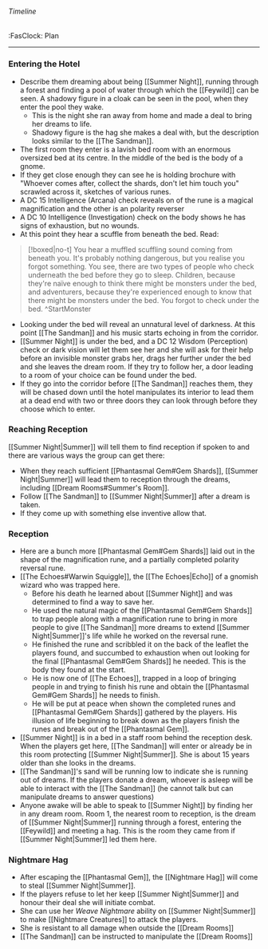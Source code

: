 ###### Timeline
<span class="sub2">:FasClock: Plan</span>

---

### Entering the Hotel
- Describe them dreaming about being [[Summer Night]], running through a forest and finding a pool of water through which the [[Feywild]] can be seen. A shadowy figure in a cloak can be seen in the pool, when they enter the pool they wake.
	- This is the night she ran away from home and made a deal to bring her dreams to life.
	- Shadowy figure is the hag she makes a deal with, but the description looks similar to the [[The Sandman]].
- The first room they enter is a lavish bed room with an enormous oversized bed at its centre. In the middle of the bed is the body of a gnome.
- If they get close enough they can see he is holding brochure with "Whoever comes after, collect the shards, don't let him touch you" scrawled across it, sketches of various runes.
- A DC 15 Intelligence (Arcana) check reveals on of the rune is a magical magnification and the other is an polarity reverser
- A DC 10 Intelligence (Investigation) check on the body shows he has signs of exhaustion, but no wounds.
- At this point they hear a scuffle from beneath the bed. Read:

> [!boxed|no-t]
> You hear a muffled scuffling sound coming from beneath you. It's probably nothing dangerous, but you realise you forgot something. You see, there are two types of people who check underneath the bed before they go to sleep. Children, because they're naïve enough to think there might be monsters under the bed, and adventurers, because they're experienced enough to know that there might be monsters under the bed. You forgot to check under the bed.
>^StartMonster

- Looking under the bed will reveal an unnatural level of darkness. At this point [[The Sandman]] and his music starts echoing in from the corridor.
- [[Summer Night]] is under the bed, and a DC 12 Wisdom (Perception) check or dark vision will let them see her and she will ask for their help before an invisible monster grabs her, drags her further under the bed and she leaves the dream room. If they try to follow her, a door leading to a room of your choice can be found under the bed.
- If they go into the corridor before [[The Sandman]] reaches them, they will be chased down until the hotel manipulates its interior to lead them at a dead end with two or three doors they can look through before they choose which to enter.

### Reaching Reception
[[Summer Night|Summer]] will tell them to find reception if spoken to and there are various ways the group can get there:
- When they reach sufficient [[Phantasmal Gem#Gem Shards]], [[Summer Night|Summer]] will lead them to reception through the dreams, including [[Dream Rooms#Summer's Room]].
- Follow [[The Sandman]] to [[Summer Night|Summer]] after a dream is taken.
- If they come up with something else inventive allow that.

### Reception
- Here are a bunch more [[Phantasmal Gem#Gem Shards]] laid out in the shape of the magnification rune, and a partially completed polarity reversal rune.
- [[The Echoes#Warwin Squiggle]], the [[The Echoes|Echo]] of a gnomish wizard who was trapped here. 
	- Before his death he learned about [[Summer Night]] and was determined to find a way to save her. 
	- He used the natural magic of the [[Phantasmal Gem#Gem Shards]] to trap people along with a magnification rune to bring in more people to give [[The Sandman]] more dreams to extend [[Summer Night|Summer]]'s life while he worked on the reversal rune. 
	- He finished the rune and scribbled it on the back of the leaflet the players found, and succumbed to exhaustion when out looking for the final [[Phantasmal Gem#Gem Shards]] he needed. This is the body they found at the start.
	- He is now one of [[The Echoes]], trapped in a loop of bringing people in and trying to finish his rune and obtain the [[Phantasmal Gem#Gem Shards]] he needs to finish.
	- He will be put at peace when shown the completed runes and [[Phantasmal Gem#Gem Shards]] gathered by the players. His illusion of life beginning to break down as the players finish the runes and break out of the [[Phantasmal Gem]].
- [[Summer Night]] is in a bed in a staff room behind the reception desk. When the players get here, [[The Sandman]] will enter or already be in this room protecting [[Summer Night|Summer]]. She is about 15 years older than she looks in the dreams.
- [[The Sandman]]'s sand will be running low to indicate she is running out of dreams. If the players donate a dream, whoever is asleep will be able to interact with the [[The Sandman]] (he cannot talk but can manipulate dreams to answer questions)
- Anyone awake will be able to speak to [[Summer Night]] by finding her in any dream room. Room 1, the nearest room to reception, is the dream of [[Summer Night|Summer]] running through a forest, entering the [[Feywild]] and meeting a hag. This is the room they came from if [[Summer Night|Summer]] led them here.

### Nightmare Hag
- After escaping the [[Phantasmal Gem]], the [[Nightmare Hag]] will come to steal [[Summer Night|Summer]].
- If the players refuse to let her keep [[Summer Night|Summer]] and honour their deal she will initiate combat.
- She can use her *Weave Nightmare* ability on [[Summer Night|Summer]] to make [[Nightmare Creatures]] to attack the players.
- She is resistant to all damage when outside the [[Dream Rooms]]
- [[The Sandman]] can be instructed to manipulate the [[Dream Rooms]]